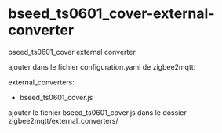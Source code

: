 # bseed_ts0601_cover-external-converter
bseed_ts0601_cover external converter

ajouter dans le fichier configuration.yaml de zigbee2mqtt:

external_converters:
  - bseed_ts0601_cover.js

ajouter le fichier bseed_ts0601_cover.js dans le dossier zigbee2mqtt/external_converters/

